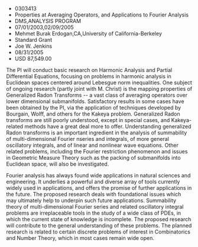 
* 0303413
* Properties at Averaging Operators, and Applications to Fourier Analysis
* DMS,ANALYSIS PROGRAM
* 07/01/2003,02/09/2005
* Mehmet Burak Erdogan,CA,University of California-Berkeley
* Standard Grant
* Joe W. Jenkins
* 08/31/2005
* USD 87,549.00

The PI will conduct basic research on Harmonic Analysis and Partial Differential
Equations, focusing on problems in harmonic analysis in Euclidean spaces
centered around Lebesgue norm inequalities. One subject of ongoing research
(partly joint with M. Christ) is the mapping properties of Generalized Radon
Transforms -- a vast class of averaging operators over lower dimensional
submanifolds. Satisfactory results in some cases have been obtained by the PI,
via the application of techniques developed by Bourgain, Wolff, and others for
the Kakeya problem. Generalized Radon transforms are still poorly understood,
except in special cases, and Kakeya-related methods have a great deal more to
offer. Understanding generalized Radon transforms is an important ingredient in
the analysis of summability of multi-dimensional Fourier nseries and integrals,
of more general oscillatory integrals, and of linear and nonlinear wave
equations. Other related problems, including the Fourier restriction phenomenon
and issues in Geometric Measure Theory such as the packing of submanifolds into
Euclidean space, will also be investigated.

Fourier analysis has always found wide applications in natural sciences and
engineering. It underlies a powerful and diverse array of tools currently widely
used in applications, and offers the promise of further applications in the
future. The proposed research deals with foundational issues which may
ultimately help to underpin such future applications. Summability theory of
multi-dimensional Fourier series and related oscillatory integral problems are
irreplaceable tools in the study of a wide class of PDEs, in which the current
state of knowledge is incomplete. The proposed research will contribute to the
general understanding of these problems. The planned research is related to
certain discrete problems of interest in Combinatorics and Number Theory, which
in most cases remain wide open.
